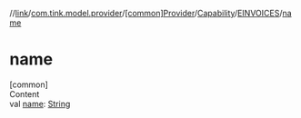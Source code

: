 //[link](../../../../index.md)/[com.tink.model.provider](../../../index.md)/[[common]Provider](../../index.md)/[Capability](../index.md)/[EINVOICES](index.md)/[name](name.md)



# name  
[common]  
Content  
val [name](name.md): [String](https://kotlinlang.org/api/latest/jvm/stdlib/kotlin/-string/index.html)  



